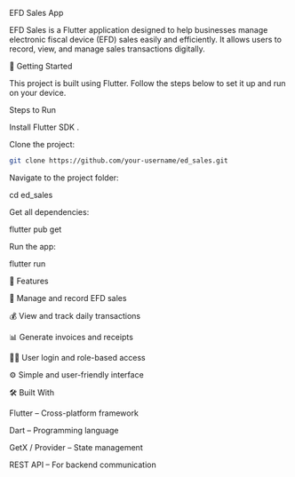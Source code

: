 EFD Sales App

EFD Sales is a Flutter application designed to help businesses manage electronic fiscal device (EFD) sales easily and efficiently.
It allows users to record, view, and manage sales transactions digitally.

🚀 Getting Started

This project is built using Flutter.
Follow the steps below to set it up and run on your device.

Steps to Run

Install Flutter SDK
.

Clone the project:
```bash
git clone https://github.com/your-username/ed_sales.git
```


Navigate to the project folder:

cd ed_sales


Get all dependencies:

flutter pub get


Run the app:

flutter run

📱 Features

🧾 Manage and record EFD sales

💰 View and track daily transactions

📊 Generate invoices and receipts

👨‍💼 User login and role-based access

⚙️ Simple and user-friendly interface

🛠️ Built With

Flutter – Cross-platform framework

Dart – Programming language

GetX / Provider – State management

REST API – For backend communication

